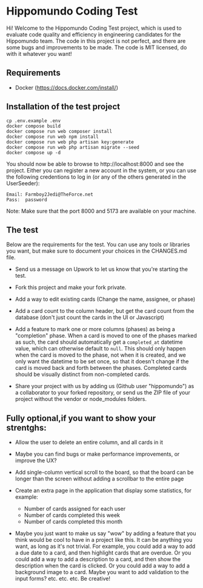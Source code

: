 # Hippomundo Coding Test

Hi! Welcome to the Hippomundo Coding Test project, which is used to evaluate 
code quality and efficiency in engineering candidates for the Hippomundo team.
The code in this project is not perfect, and there are some bugs and improvements
to be made. The code is MIT licensed, do with it whatever you want!

## Requirements
- Docker (https://docs.docker.com/install/)

## Installation of the test project
```
cp .env.example .env
docker compose build
docker compose run web composer install
docker compose run web npm install
docker compose run web php artisan key:generate
docker compose run web php artisan migrate --seed
docker compose up -d
```

You should now be able to browse to http://localhost:8000 and see the project.
Either you can register a new account in the system, or you can use the following 
credentions to log in (or any of the others generated in the UserSeeder):
```
Email: Farmboy2Jedi@TheForce.net
Pass:  password
```

Note: Make sure that the port 8000 and 5173 are available on your machine. 


## The test

Below are the requirements for the test. You can use any tools or libraries you want, 
but make sure to document your choices in the CHANGES.md file.

- Send us a message on Upwork to let us know that you're starting the test.

- Fork this project and make your fork private.

- Add a way to edit existing cards (Change the name, assignee, or phase)

- Add a card count to the column header, but get the card count from the database (don't
 just count the cards in the UI or Javascript)

- Add a feature to mark one or more columns (phases) as being a "completion" phase. 
When a card is moved to one of the phases marked as such, the card should automatically
 get a `completed_at` datetime value, which can otherwise default to `null`. This should 
 only happen when the card is moved to the phase, not when it is created, and we only 
 want the datetime to be set once, so that it doesn't change if the card is moved back 
 and forth between the phases.
 Completed cards should be visually distinct from non-completed cards.

- Share your project with us by adding us (Github user "hippomundo") as a collaborator 
 to your forked repository, or send us the ZIP file of your project without the vendor or 
 node_modules folders.

## Fully optional,if you want to show your strentghs:

- Allow the user to delete an entire column, and all cards in it

- Maybe you can find bugs or make performance improvements, or improve the UX?

- Add single-column vertical scroll to the board, so that the board can be longer than the 
 screen without adding a scrollbar to the entire page

- Create an extra page in the application that display some statistics, for example:
    - Number of cards assigned for each user
    - Number of cards completed this week
    - Number of cards completed this month

- Maybe you just want to make us say "wow" by adding a feature that you think would be cool to have in a project 
 like this. It can be anything you want, as long as it's not trivial. For example, you 
 could add a way to add a due date to a card, and then highlight cards that are overdue. 
 Or you could add a way to add a description to a card, and then show the description 
 when the card is clicked. Or you could add a way to add a background image to a card. Maybe you want to add validation to the input forms?
 etc. etc. etc. Be creative!